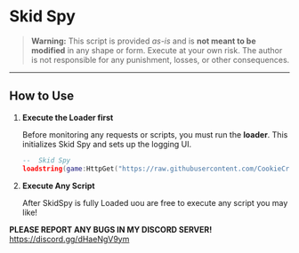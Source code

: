 # Skid Spy

> **Warning:** This script is provided *as-is* and is **not meant to be modified** in any shape or form. Execute at your own risk. The author is not responsible for any punishment, losses, or other consequences.

---

## How to Use

1. **Execute the Loader first**

   Before monitoring any requests or scripts, you must run the **loader**. This initializes Skid Spy and sets up the logging UI.

   ```lua
   --  Skid Spy
   loadstring(game:HttpGet("https://raw.githubusercontent.com/CookieCrumble2/SkidSpy/refs/heads/main/Loader.luau"))()

2. **Execute Any Script**

   After SkidSpy is fully Loaded uou are free to execute any script you may like!

   
**PLEASE REPORT ANY BUGS IN MY DISCORD SERVER!**
https://discord.gg/dHaeNgV9ym

   
